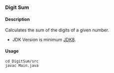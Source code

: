### Digit Sum
#### Description
Calculates the sum of the digits of a given number.
- JDK Version is minimum [JDK8](https://www.oracle.com/tr/java/technologies/downloads/).

#### Usage
```
cd DigitSum/src
javac Main.java
```